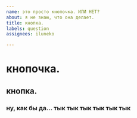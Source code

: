 ```yaml
---
name: это просто кнопочка. ИЛИ НЕТ?
about: я не знаю, что она делает.
title: кнопка.
labels: question
assignees: iluneko

---
```


# кнопочка.
## кнопка.
### ну, как бы да... тык тык тык тык тык тык
